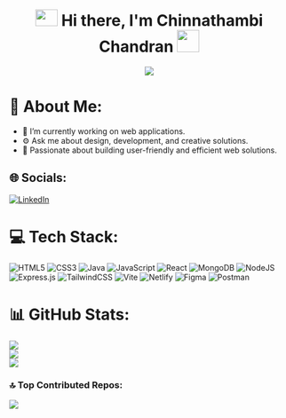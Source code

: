 <h1 align="center">
  <img height="30" width="40" src="https://raw.githubusercontent.com/blackcater/blackcater/main/images/Hi.gif" />
  Hi there, I'm Chinnathambi Chandran 
  <img src="https://media.tenor.com/LX8A69niHS8AAAAi/thumbs-up-emoji-emoji.gif" width="40" height="40" />
</h1>

<p align="center">
  <a href="https://github.com/DenverCoder1/readme-typing-svg">
    <img src="https://readme-typing-svg.demolab.com/?lines=Web+Developer%20🦾%20👨🏻‍💻;MERN+Stack+Enthusiast;Creative+Designer&font=Fira%20Code&center=true&width=440&height=45&color=0B46B4FC&vCenter=true&size=22&pause=1000">
  </a>
</p>

# 💫 About Me:
- 🚀 I’m currently working on web applications.<br>
- ⚙️ Ask me about design, development, and creative solutions.<br>
- 🌟 Passionate about building user-friendly and efficient web solutions.

## 🌐 Socials:
[![LinkedIn](https://img.shields.io/badge/LinkedIn-%230077B5.svg?logo=linkedin&logoColor=white)](https://linkedin.com/in/gunalc)

# 💻 Tech Stack:
![HTML5](https://img.shields.io/badge/html5-%23E34F26.svg?style=for-the-badge&logo=html5&logoColor=white&height=30)
![CSS3](https://img.shields.io/badge/css3-%231572B6.svg?style=for-the-badge&logo=css3&logoColor=white&height=30)
![Java](https://img.shields.io/badge/java-%23ED8B00.svg?style=for-the-badge&logo=openjdk&logoColor=white&height=30)
![JavaScript](https://img.shields.io/badge/javascript-%23323330.svg?style=for-the-badge&logo=javascript&logoColor=%23F7DF1E&height=30)
![React](https://img.shields.io/badge/react-%2320232a.svg?style=for-the-badge&logo=react&logoColor=%2361DAFB&height=30)
![MongoDB](https://img.shields.io/badge/MongoDB-%234ea94b.svg?style=for-the-badge&logo=mongodb&logoColor=white&height=30)
![NodeJS](https://img.shields.io/badge/node.js-6DA55F?style=for-the-badge&logo=node.js&logoColor=white&height=30)
![Express.js](https://img.shields.io/badge/express.js-%23404d59.svg?style=for-the-badge&logo=express&logoColor=%2361DAFB&height=30)
![TailwindCSS](https://img.shields.io/badge/tailwindcss-%2338B2AC.svg?style=for-the-badge&logo=tailwind-css&logoColor=white&height=30)
![Vite](https://img.shields.io/badge/vite-%23646CFF.svg?style=for-the-badge&logo=vite&logoColor=white&height=30)
![Netlify](https://img.shields.io/badge/netlify-%23000000.svg?style=for-the-badge&logo=netlify&logoColor=#00C7B7&height=30)
![Figma](https://img.shields.io/badge/figma-%23F24E1E.svg?style=for-the-badge&logo=figma&logoColor=white&height=30)
![Postman](https://img.shields.io/badge/Postman-FF6C37?style=for-the-badge&logo=postman&logoColor=white&height=30)

# 📊 GitHub Stats:
![](https://github-readme-stats.vercel.app/api?username=Chinnathambi-chandran&theme=dark&hide_border=false&include_all_commits=true&count_private=true)  
![](https://github-readme-streak-stats.herokuapp.com/?user=Chinnathambi-chandran&theme=dark&hide_border=false)  
![](https://github-readme-stats.vercel.app/api/top-langs/?username=Chinnathambi-chandran&theme=dark&hide_border=false&include_all_commits=true&count_private=true&layout=compact)

### 🔝 Top Contributed Repos:
![](https://github-contributor-stats.vercel.app/api?username=Chinnathambi-chandran&limit=5&theme=dark&combine_all_yearly_contributions=true)
